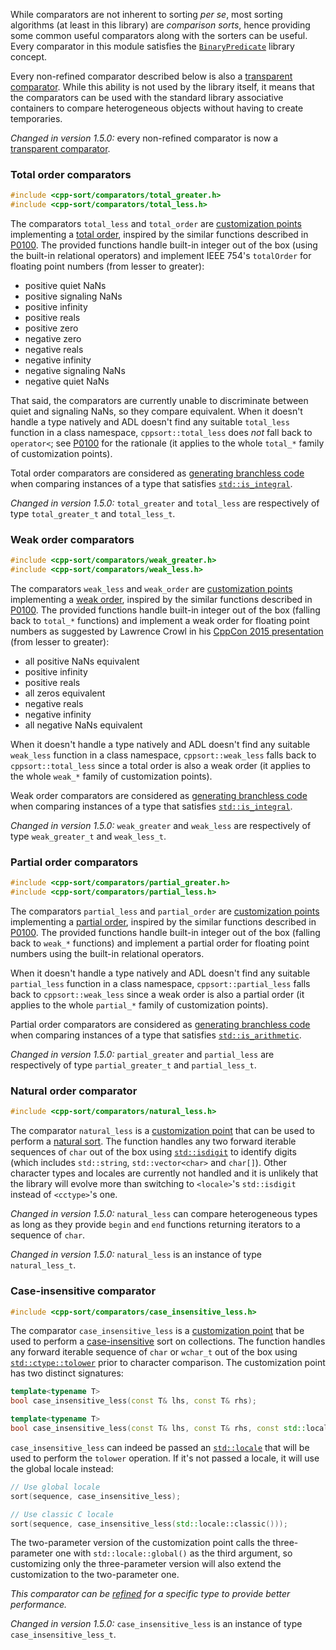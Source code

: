 While comparators are not inherent to sorting *per se*, most sorting algorithms (at least in this library) are *comparison sorts*, hence providing some common useful comparators along with the sorters can be useful. Every comparator in this module satisfies the [`BinaryPredicate`](https://en.cppreference.com/w/cpp/concept/BinaryPredicate) library concept.

Every non-refined comparator described below is also a [transparent comparator][transparent-comparator]. While this ability is not used by the library itself, it means that the comparators can be used with the standard library associative containers to compare heterogeneous objects without having to create temporaries.

*Changed in version 1.5.0:* every non-refined comparator is now a [transparent comparator][transparent-comparator].

### Total order comparators

```cpp
#include <cpp-sort/comparators/total_greater.h>
#include <cpp-sort/comparators/total_less.h>
```

The comparators `total_less` and `total_order` are [customization points][custom-point] implementing a [total order][total-order], inspired by the similar functions described in [P0100][P0100]. The provided functions handle built-in integer out of the box (using the built-in relational operators) and implement IEEE 754's `totalOrder` for floating point numbers (from lesser to greater):
* positive quiet NaNs
* positive signaling NaNs
* positive infinity
* positive reals
* positive zero
* negative zero
* negative reals
* negative infinity
* negative signaling NaNs
* negative quiet NaNs

That said, the comparators are currently unable to discriminate between quiet and signaling NaNs, so they compare equivalent. When it doesn't handle a type natively and ADL doesn't find any suitable `total_less` function in a class namespace, `cppsort::total_less` does *not* fall back to `operator<`; see [P0100][P0100] for the rationale (it applies to the whole `total_*` family of customization points).

Total order comparators are considered as [generating branchless code](https://github.com/Morwenn/cpp-sort/wiki/Miscellaneous-utilities#branchless-traits) when comparing instances of a type that satisfies [`std::is_integral`](https://en.cppreference.com/w/cpp/types/is_integral).

*Changed in version 1.5.0:* `total_greater` and `total_less` are respectively of type `total_greater_t` and `total_less_t`.

### Weak order comparators

```cpp
#include <cpp-sort/comparators/weak_greater.h>
#include <cpp-sort/comparators/weak_less.h>
```

The comparators `weak_less` and `weak_order` are [customization points][custom-point] implementing a [weak order][weak-order], inspired by the similar functions described in [P0100][P0100]. The provided functions handle built-in integer out of the box (falling back to `total_*` functions) and implement a weak order for floating point numbers as suggested by Lawrence Crowl in his [CppCon 2015 presentation][cppcon2015-compare] (from lesser to greater):
* all positive NaNs equivalent
* positive infinity
* positive reals
* all zeros equivalent
* negative reals
* negative infinity
* all negative NaNs equivalent

When it doesn't handle a type natively and ADL doesn't find any suitable `weak_less` function in a class namespace, `cppsort::weak_less` falls back to `cppsort::total_less` since a total order is also a weak order (it applies to the whole `weak_*` family of customization points).

Weak order comparators are considered as [generating branchless code](https://github.com/Morwenn/cpp-sort/wiki/Miscellaneous-utilities#branchless-traits) when comparing instances of a type that satisfies [`std::is_integral`](https://en.cppreference.com/w/cpp/types/is_integral).

*Changed in version 1.5.0:* `weak_greater` and `weak_less` are respectively of type `weak_greater_t` and `weak_less_t`.

### Partial order comparators

```cpp
#include <cpp-sort/comparators/partial_greater.h>
#include <cpp-sort/comparators/partial_less.h>
```

The comparators `partial_less` and `partial_order` are [customization points][custom-point] implementing a [partial order][partial-order], inspired by the similar functions described in [P0100][P0100]. The provided functions handle built-in integer out of the box (falling back to `weak_*` functions) and implement a partial order for floating point numbers using the built-in relational operators.

When it doesn't handle a type natively and ADL doesn't find any suitable `partial_less` function in a class namespace, `cppsort::partial_less` falls back to `cppsort::weak_less` since a weak order is also a partial order (it applies to the whole `partial_*` family of customization points).

Partial order comparators are considered as [generating branchless code](https://github.com/Morwenn/cpp-sort/wiki/Miscellaneous-utilities#branchless-traits) when comparing instances of a type that satisfies [`std::is_arithmetic`](https://en.cppreference.com/w/cpp/types/is_arithmetic).

*Changed in version 1.5.0:* `partial_greater` and `partial_less` are respectively of type `partial_greater_t` and `partial_less_t`.

### Natural order comparator

```cpp
#include <cpp-sort/comparators/natural_less.h>
```

The comparator `natural_less` is a [customization point][custom-point] that can be used to perform a [natural sort][natural-sort]. The function handles any two forward iterable sequences of `char` out of the box using [`std::isdigit`][is-digit] to identify digits (which includes `std::string`, `std::vector<char>` and `char[]`). Other character types and locales are currently not handled and it is unlikely that the library will evolve more than switching to `<locale>`'s `std::isdigit` instead of `<cctype>`'s one.

*Changed in version 1.5.0:* `natural_less` can compare heterogeneous types as long as they provide `begin` and `end` functions returning iterators to a sequence of `char`.

*Changed in version 1.5.0:* `natural_less` is an instance of type `natural_less_t`.

### Case-insensitive comparator

```cpp
#include <cpp-sort/comparators/case_insensitive_less.h>
```

The comparator `case_insensitive_less` is a [customization point][custom-point] that be used to perform a [case-insensitive][case-sensitivity] sort on collections. The function handles any forward iterable sequence of `char` or `wchar_t` out of the box using [`std::ctype::tolower`][to-lower] prior to character comparison. The customization point has two distinct signatures:

```cpp
template<typename T>
bool case_insensitive_less(const T& lhs, const T& rhs);

template<typename T>
bool case_insensitive_less(const T& lhs, const T& rhs, const std::locale& loc);
```

`case_insensitive_less` can indeed be passed an [`std::locale`][std-locale] that will be used to perform the `tolower` operation. If it's not passed a locale, it will use the global locale instead:

```cpp
// Use global locale
sort(sequence, case_insensitive_less);

// Use classic C locale
sort(sequence, case_insensitive_less(std::locale::classic()));
```

The two-parameter version of the customization point calls the three-parameter one with `std::locale::global()` as the third argument, so customizing only the three-parameter version will also extend the customization to the two-parameter one.

*This comparator can be [refined][refining] for a specific type to provide better performance.*

*Changed in version 1.5.0:* `case_insensitive_less` is an instance of type `case_insensitive_less_t`.


  [case-sensitivity]: https://en.wikipedia.org/wiki/Case_sensitivity
  [cppcon2015-compare]: https://github.com/CppCon/CppCon2015/tree/master/Presentations/Comparison%20is%20not%20simple%2C%20but%20it%20can%20be%20simpler%20-%20Lawrence%20Crowl%20-%20CppCon%202015
  [custom-point]: https://ericniebler.com/2014/10/21/customization-point-design-in-c11-and-beyond/
  [is-digit]: https://en.cppreference.com/w/cpp/string/byte/isdigit
  [natural-sort]: https://en.wikipedia.org/wiki/Natural_sort_order
  [P0100]: http://open-std.org/JTC1/SC22/WG21/docs/papers/2015/p0100r1.html
  [partial-order]: https://en.wikipedia.org/wiki/Partially_ordered_set#Formal_definition
  [refining]: https://github.com/Morwenn/cpp-sort/wiki/Refined-functions
  [std-locale]: https://en.cppreference.com/w/cpp/locale/locale
  [to-lower]: https://en.cppreference.com/w/cpp/locale/ctype/tolower
  [total-order]: https://en.wikipedia.org/wiki/Total_order
  [transparent-comparator]: https://stackoverflow.com/q/20317413/1364752
  [weak-order]: https://en.wikipedia.org/wiki/Weak_ordering
